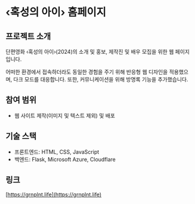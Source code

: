 # ‹혹성의 아이› 홈페이지

## 프로젝트 소개

단편영화 ‹혹성의 아이›(2024)의 소개 및 홍보, 제작진 및 배우 모집을 위한 웹 페이지입니다.

어떠한 환경에서 접속하더라도 동일한 경험을 주기 위해 반응형 웹 디자인을 적용했으며, 다크 모드를 대응합니다. 또한, 커뮤니케이션을 위해 방명록 기능을 추가했습니다.

## 참여 범위

- 웹 사이트 제작(이미지 및 텍스트 제외) 및 배포

## 기술 스택

- 프론트엔드: HTML, CSS, JavaScript
- 백엔드: Flask, Microsoft Azure, Cloudflare

## 링크

[https://grnplnt.life](https://grnplnt.life)
